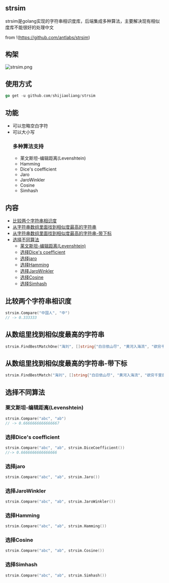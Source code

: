 ## strsim
strsim是golang实现的字符串相识度库，后端集成多种算法，主要解决现有相似度库不能很好的处理中文

from !(https://github.com/antlabs/strsim)

## 构架
![strsim.png](https://github.com/guonaihong/images/blob/master/strsim/strsim.png?raw=true)


## 使用方式

```go
go get -u github.com/shijiaoliang/strsim
```

## 功能
* 可以忽略空白字符
* 可以大小写
    ### 多种算法支持
    * 莱文斯坦-编辑距离(Levenshtein)
    * Hamming
    * Dice's coefficient
    * Jaro 
    * JaroWinkler 
    * Cosine 
    * Simhash

## 内容
- [比较两个字符串相识度](#比较两个字符串相识度)
- [从字符串数组里面找到相似度最高的字符串](#从数组里找到相似度最高的字符串)
- [从字符串数组里面找到相似度最高的字符串-带下标](#从数组里找到相似度最高的字符串-带下标)
- [选择不同算法](##选择不同算法)
    - [莱文斯坦-编辑距离(Levenshtein)](#莱文斯坦-编辑距离(Levenshtein))
    - [选择Dice's coefficient](#选择Dice's-coefficient)
    - [选择jaro](#选择jaro)
    - [选择Hamming](#选择Hamming)
    - [选择JaroWinkler](#选择JaroWinkler)
    - [选择Cosine](#选择Cosine)
    - [选择Simhash](#选择Simhash)
## 比较两个字符串相识度
```go
strsim.Compare("中国人", "中")
// -> 0.333333
```

## 从数组里找到相似度最高的字符串
```go
strsim.FindBestMatchOne("海刘", []string{"白日依山尽", "黄河入海流", "欲穷千里目", "更上一层楼"})
```
## 从数组里找到相似度最高的字符串-带下标
```go
strsim.FindBestMatch("海刘", []string{"白日依山尽", "黄河入海流", "欲穷千里目", "更上一层楼"})
```

## 选择不同算法
### 莱文斯坦-编辑距离(Levenshtein)
```go
strsim.Compare("abc", "ab")
// -> 0.6666666666666667
```
### 选择Dice's coefficient
```go
strsim.Compare("abc", "ab", strsim.DiceCoefficient())
//-> 0.6666666666666666
```
### 选择jaro
```go
strsim.Compare("abc", "ab", strsim.Jaro())
```
### 选择JaroWinkler 

```go
strsim.Compare("abc", "ab", strsim.JaroWinkler())
```

### 选择Hamming
```go
strsim.Compare("abc", "ab", strsim.Hamming())
```

### 选择Cosine

```go
strsim.Compare("abc", "ab", strsim.Cosine())
```

### 选择Simhash

```go
strsim.Compare("abc", "ab", strsim.Simhash())
```
